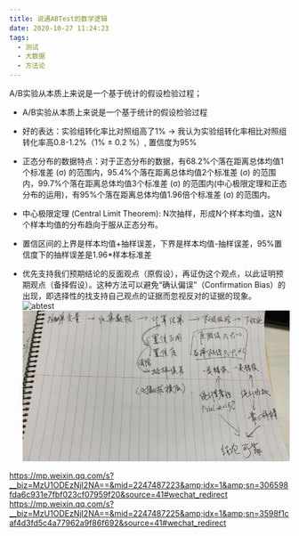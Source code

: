 ```yaml
---
title: 说通ABTest的数学逻辑
date: 2020-10-27 11:24:23
tags:
  - 测试
  - 大数据
  - 方法论
---
```

A/B实验从本质上来说是一个基于统计的假设检验过程；
- A/B实验从本质上来说是一个基于统计的假设检验过程
    
- 好的表达：实验组转化率比对照组高了1% -> 我认为实验组转化率相比对照组转化率高0.8-1.2%（1% ± 0.2 %）, 置信度为95%
    
- 正态分布的数据特点：对于正态分布的数据，有68.2%个落在距离总体均值1个标准差 (σ) 的范围内，95.4%个落在距离总体均值2个标准差 (σ) 的范围内，99.7%个落在距离总体均值3个标准差 (σ) 的范围内(中心极限定理和正态分布的运用)，有95%个落在距离总体均值1.96倍个标准差 (σ) 的范围内。
    
- 中心极限定理 (Central Limit Theorem): N次抽样，形成N个样本均值，这N个样本均值的分布趋向于服从正态分布。
    
- 置信区间的上界是样本均值+抽样误差，下界是样本均值-抽样误差，95%置信度下的抽样误差是1.96*样本标准差
    
- 优先支持我们预期结论的反面观点（原假设），再证伪这个观点，以此证明预期观点（备择假设）。这种方法可以避免“确认偏误”（Confirmation Bias）的出现，即选择性的找支持自己观点的证据而忽视反对的证据的现象。
![abtest](https://mmbiz.qpic.cn/sz_mmbiz_jpg/X5cB3w6FrP6SUKsgm7qcghdicNt0bSU4O9Qib9CBica4Ofbhk2Rw5U5tQia1NscRe1aSxlCMuYKEk0p8GqPrpibH2IQ/0?wx_fmt=jpeg)
![abTest](/images/abtest.jpeg)


https://mp.weixin.qq.com/s?__biz=MzU1ODEzNjI2NA==&mid=2247487223&amp;idx=1&amp;sn=306598fda6c931e7fbf023cf07959f20&source=41#wechat_redirect
https://mp.weixin.qq.com/s?__biz=MzU1ODEzNjI2NA==&mid=2247487225&amp;idx=1&amp;sn=3598f1caf4d3fd5c4a77962a9f86f692&source=41#wechat_redirect
